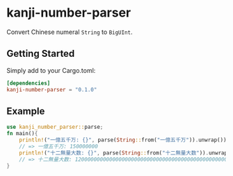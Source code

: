 # kanji-number-parser

Convert Chinese numeral `String` to `BigUInt`.

## Getting Started

Simply add to your Cargo.toml:

```toml
[dependencies]
kanji-number-parser = "0.1.0"
```

## Example

```rust
use kanji_number_parser::parse;
fn main(){
    println!("一億五千万: {}", parse(String::from("一億五千万")).unwrap());
    // => 一億五千万: 150000000
    println!("十二無量大数: {}", parse(String::from("十二無量大数")).unwrap());
    // => 十二無量大数: 1200000000000000000000000000000000000000000000000000000000000000000000
}
```
